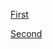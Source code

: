 [First](https://github.com/bquiroga10/Group10/blob/master/artifacts/architecture/UserInterface.png)

[Second](https://github.com/bquiroga10/Group10/blob/master/artifacts/architecture/User%20Interface%20Diagram.png)
